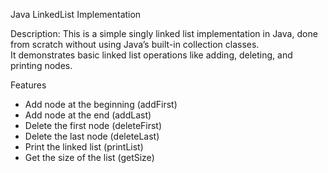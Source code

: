  Java LinkedList Implementation


 Description:
This is a simple singly linked list implementation in Java, done from scratch without using Java’s built-in collection classes.  
It demonstrates basic linked list operations like adding, deleting, and printing nodes.


 Features
- Add node at the beginning (addFirst)
- Add node at the end (addLast)
- Delete the first node (deleteFirst)
- Delete the last node (deleteLast)
- Print the linked list (printList)
- Get the size of the list (getSize)
